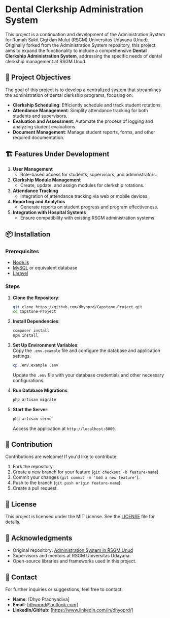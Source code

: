 # Dental Clerkship Administration System  

This project is a continuation and development of the Administration System for Rumah Sakit Gigi dan Mulut (RSGM) Universitas Udayana (Unud). Originally forked from the Administration System repository, this project aims to expand the functionality to include a comprehensive **Dental Clerkship Administration System**, addressing the specific needs of dental clerkship management at RSGM Unud.  

## 🚀 Project Objectives  
The goal of this project is to develop a centralized system that streamlines the administration of dental clerkship programs, focusing on:  
- **Clerkship Scheduling**: Efficiently schedule and track student rotations.  
- **Attendance Management**: Simplify attendance tracking for both students and supervisors.  
- **Evaluation and Assessment**: Automate the process of logging and analyzing student evaluations.  
- **Document Management**: Manage student reports, forms, and other required documentation.  

## 🏗️ Features Under Development  
1. **User Management**  
   - Role-based access for students, supervisors, and administrators.  
2. **Clerkship Module Management**  
   - Create, update, and assign modules for clerkship rotations.  
3. **Attendance Tracking**  
   - Integration of attendance tracking via web or mobile devices.  
4. **Reporting and Analytics**  
   - Generate reports on student progress and program effectiveness.  
5. **Integration with Hospital Systems**  
   - Ensure compatibility with existing RSGM administration systems.  

## 📦 Installation  

### Prerequisites  
- [Node.js](https://nodejs.org/)  
- [MySQL](https://www.mysql.com/) or equivalent database  
- [Laravel](https://laravel.com/)  

### Steps  
1. **Clone the Repository**:  
   ```bash  
   git clone https://github.com/dhyoprd/Capstone-Project.git  
   cd Capstone-Project  
   ```  

2. **Install Dependencies**:  
   ```bash  
   composer install  
   npm install  
   ```  

3. **Set Up Environment Variables**:  
   Copy the `.env.example` file and configure the database and application settings.  
   ```bash  
   cp .env.example .env  
   ```  
   Update the `.env` file with your database credentials and other necessary configurations.  

4. **Run Database Migrations**:  
   ```bash  
   php artisan migrate  
   ```  

5. **Start the Server**:  
   ```bash  
   php artisan serve  
   ```  
   Access the application at `http://localhost:8000`.  

## 🤝 Contribution  

Contributions are welcome! If you'd like to contribute:  
1. Fork the repository.  
2. Create a new branch for your feature (`git checkout -b feature-name`).  
3. Commit your changes (`git commit -m 'Add a new feature'`).  
4. Push to the branch (`git push origin feature-name`).  
5. Create a pull request.  

## 📜 License  

This project is licensed under the MIT License. See the [LICENSE](LICENSE) file for details.  

## 👥 Acknowledgments  
- Original repository: [Administration System in RSGM Unud](https://github.com/your-original-repo-link)  
- Supervisors and mentors at RSGM Universitas Udayana.  
- Open-source libraries and frameworks used in this project.  

## 📨 Contact  
For further inquiries or suggestions, feel free to contact:  
- **Name**: [Dhyo Pradnyadiva]  
- **Email**: [dhyoprd@outlook.com]  
- **LinkedIn/GitHub**: [https://www.linkedin.com/in/dhyoprd/]
